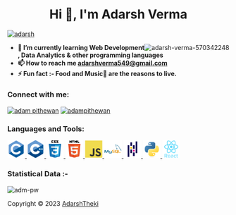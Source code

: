 <h1 align="center">Hi 👋, I'm Adarsh Verma</h1>

[![adarsh](https://komarev.com/ghpvc/?username=AdarshTheki&label=PROFILE+VIEWS&color=blue)](https://komarev.com/ghpvc/?username=AdarshTheki&label=PROFILE+VIEWS&color=blue)

<p><img align="right" src="https://raw.githubusercontent.com/Adam-pw/Adam-pw/main/animation_500_kxa883sd.gif" alt="adarsh-verma-570342248" /></p>
<b>
    
- 🌱 I’m currently learning Web Development , Data Analytics & other programming languages
- 📫 How to reach me **adarshverma549@gmail.com**
- ⚡ Fun fact :- Food and Music🎵 are the reasons to live.
</b>
<h3 align="left">Connect with me:</h3>
<p align="left">
  <a href="https://www.linkedin.com/in/adarsh-verma-570342248/" target="blank"><img align="center"
      src="https://raw.githubusercontent.com/rahuldkjain/github-profile-readme-generator/master/src/images/icons/Social/linked-in-alt.svg"
      alt="adam pithewan" height="30" width="40" /></a>
  <a href="https://github.com/AdarshTheki/" target="blank"><img align="center"
      src="https://miro.medium.com/max/720/1*WaaXnUvhvrswhBJSw4YTuQ.webp"
      alt="adampithewan" height="50" width="80" /></a>
</p>

<h3 align="left">Languages and Tools:</h3>
<p align="left"> <a href="https://www.cprogramming.com/" target="_blank"
    rel="noreferrer"> <img src="https://raw.githubusercontent.com/devicons/devicon/master/icons/c/c-original.svg"
      alt="c" width="40" height="40" /> </a> <a href="https://www.w3schools.com/cpp/" target="_blank" rel="noreferrer">
    <img src="https://raw.githubusercontent.com/devicons/devicon/master/icons/cplusplus/cplusplus-original.svg"
      alt="cplusplus" width="40" height="40" /> </a> <a href="https://www.w3schools.com/css/" target="_blank"
    rel="noreferrer"> <img
      src="https://raw.githubusercontent.com/devicons/devicon/master/icons/css3/css3-original-wordmark.svg" alt="css3"
      width="40" height="40" /> </a> <a href="https://www.w3.org/html/" target="_blank" rel="noreferrer"> <img
      src="https://raw.githubusercontent.com/devicons/devicon/master/icons/html5/html5-original-wordmark.svg"
      alt="html5" width="40" height="40" /> </a> <a href="https://developer.mozilla.org/en-US/docs/Web/JavaScript" target="_blank"
    rel="noreferrer"> <img
      src="https://raw.githubusercontent.com/devicons/devicon/master/icons/javascript/javascript-original.svg"
      alt="javascript" width="40" height="40" /> </a> <a href="https://www.mysql.com/" target="_blank" rel="noreferrer"> <img
      src="https://raw.githubusercontent.com/devicons/devicon/master/icons/mysql/mysql-original-wordmark.svg"
      alt="mysql" width="40" height="40" /> </a> </a>  <a href="https://pandas.pydata.org/" target="_blank" rel="noreferrer">
    <img
      src="https://raw.githubusercontent.com/devicons/devicon/2ae2a900d2f041da66e950e4d48052658d850630/icons/pandas/pandas-original.svg"
      alt="pandas" width="40" height="40" /> </a>  <a href="https://www.python.org" target="_blank" rel="noreferrer"> <img
      src="https://raw.githubusercontent.com/devicons/devicon/master/icons/python/python-original.svg" alt="python"
      width="40" height="40" /> </a> <a href="https://reactjs.org/" target="_blank" rel="noreferrer"> <img
      src="https://raw.githubusercontent.com/devicons/devicon/master/icons/react/react-original-wordmark.svg"
      alt="react" width="40" height="40" /> </a>  </p>

<h3>Statistical Data :-</h3>
<p><img align="center"
    src="https://github-readme-stats.vercel.app/api/top-langs?username=adam-pw&show_icons=true&locale=en&bg_color=0d1117&text_color=ffffff&layout=compact"
    alt="adm-pw" 
    bg_color=#808080/></p>

<a>Copyright © 2023 </a>
<a href="https://github.com/AdarshTheki/" target="_blank" rel="noreferrer">AdarshTheki
